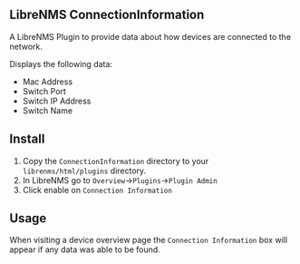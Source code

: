 ## LibreNMS ConnectionInformation

A LibreNMS Plugin to provide data about how devices are connected to the network.

Displays the following data:
  * Mac Address
  * Switch Port
  * Switch IP Address
  * Switch Name

## Install

1. Copy the `ConnectionInformation` directory to your `librenms/html/plugins` directory.
2. In LibreNMS go to `Overview`->`Plugins`->`Plugin Admin`
3. Click enable on `Connection Information`

## Usage

When visiting a device overview page the `Connection Information` box will appear if any data was able to be found.
